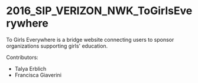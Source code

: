 # 2016_SIP_VERIZON_NWK_ToGirlsEverywhere
To Girls Everywhere is a bridge website connecting users to sponsor organizations supporting girls' education.

Contributors: 
* Talya Erblich
* Francisca Giaverini
